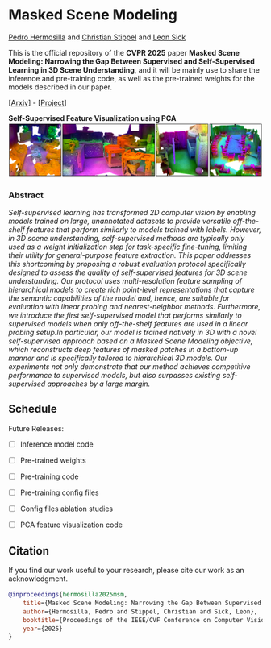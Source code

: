 # Masked Scene Modeling

[Pedro Hermosilla](https://phermosilla.github.io) and [Christian Stippel](https://scholar.google.at/citations?user=Vf9eONQAAAAJ&hl=en) and [Leon Sick](https://leonsick.github.io/)

This is the official repository of the **CVPR 2025** paper **Masked Scene Modeling: Narrowing the Gap Between Supervised and Self-Supervised Learning in 3D Scene Understanding**, and it will be mainly use to share the inference and pre-training code, as well as the pre-trained weights for the models described in our paper.

[[Arxiv](https://arxiv.org/abs/2504.06719)] - [[Project](https://phermosilla.github.io/msm)]

**Self-Supervised Feature Visualization using PCA**
![Teaser](/imgs/teaser.png)

### Abstract
*Self-supervised learning has transformed 2D computer vision by enabling models trained on large, unannotated datasets to provide versatile off-the-shelf features that perform similarly to models trained with labels. However, in 3D scene understanding, self-supervised methods are typically only used as a weight initialization step for task-specific fine-tuning, limiting their utility for general-purpose feature extraction.  This paper addresses this shortcoming by proposing a robust evaluation protocol specifically designed to assess the quality of self-supervised features for 3D scene understanding. Our protocol uses multi-resolution feature sampling of hierarchical models to create rich point-level representations that capture the semantic capabilities of the model and, hence, are suitable for evaluation with linear probing and nearest-neighbor methods. Furthermore, we introduce the first self-supervised model that performs similarly to supervised models when only off-the-shelf features are used in a linear probing setup.In particular, our model is trained natively in 3D with a novel self-supervised approach based on a Masked Scene Modeling objective, which reconstructs deep features of masked patches in a bottom-up manner and is specifically tailored to hierarchical 3D models. Our experiments not only demonstrate that our method achieves competitive performance to supervised models, but also surpasses existing self-supervised approaches by a large margin.*

## Schedule
Future Releases:

- [ ] Inference model code
- [ ] Pre-trained weights
- [ ] Pre-training code
- [ ] Pre-training config files
- [ ] Config files ablation studies
- [ ] PCA feature visualization code


## Citation

If you find our work useful to your research, please cite our work as an acknowledgment.
```bib
@inproceedings{hermosilla2025msm,
    title={Masked Scene Modeling: Narrowing the Gap Between Supervised and Self-Supervised Learning in 3D Scene Understanding}, 
    author={Hermosilla, Pedro and Stippel, Christian and Sick, Leon},
    booktitle={Proceedings of the IEEE/CVF Conference on Computer Vision and Pattern Recognition (CVPR)},
    year={2025}
}
